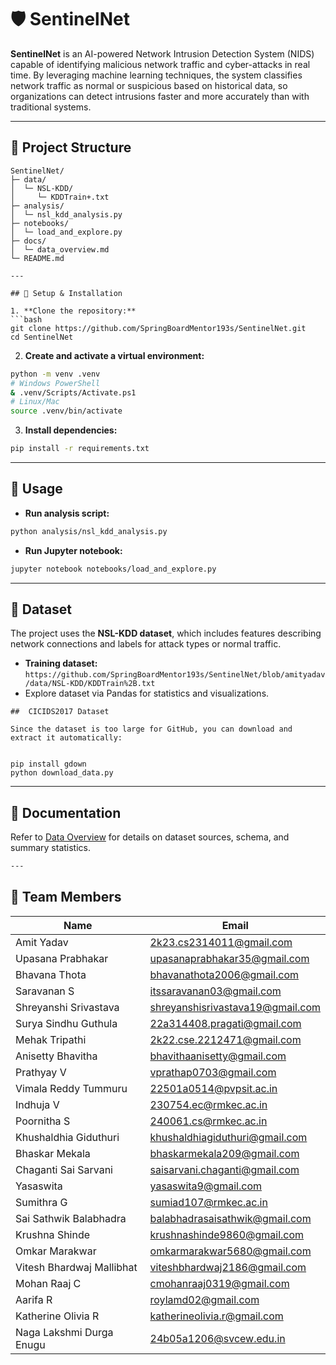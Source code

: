 # 🛡️ SentinelNet

**SentinelNet** is an AI-powered Network Intrusion Detection System (NIDS) capable of identifying malicious network traffic and cyber-attacks in real time. By leveraging machine learning techniques, the system classifies network traffic as normal or suspicious based on historical data, so organizations can detect intrusions faster and more accurately than with traditional systems.

---

## 📂 Project Structure

````text
SentinelNet/
├─ data/
│  └─ NSL-KDD/
│     └─ KDDTrain+.txt
├─ analysis/
│  └─ nsl_kdd_analysis.py
├─ notebooks/
│  └─ load_and_explore.py
├─ docs/
│  └─ data_overview.md
└─ README.md

---

## 🐍 Setup & Installation

1. **Clone the repository:**
```bash
git clone https://github.com/SpringBoardMentor193s/SentinelNet.git
cd SentinelNet
````

2. **Create and activate a virtual environment:**

```bash
python -m venv .venv
# Windows PowerShell
& .venv/Scripts/Activate.ps1
# Linux/Mac
source .venv/bin/activate
```

3. **Install dependencies:**

```bash
pip install -r requirements.txt
```

---

## 🚀 Usage

* **Run analysis script:**

```bash
python analysis/nsl_kdd_analysis.py
```

* **Run Jupyter notebook:**

```bash
jupyter notebook notebooks/load_and_explore.py
```

---

## 📄 Dataset

The project uses the **NSL-KDD dataset**, which includes features describing network connections and labels for attack types or normal traffic.

* **Training dataset:** `https://github.com/SpringBoardMentor193s/SentinelNet/blob/amityadav/data/NSL-KDD/KDDTrain%2B.txt`
* Explore dataset via Pandas for statistics and visualizations.
```
##  CICIDS2017 Dataset

Since the dataset is too large for GitHub, you can download and extract it automatically:


pip install gdown
python download_data.py

```
---

## 📖 Documentation

Refer to [Data Overview](https://github.com/SpringBoardMentor193s/SentinelNet/blob/10bb40432b8b25131207bacf99b0d9a88d76481c/docs/data_overview.md) for details on dataset sources, schema, and summary statistics.

```bash
---
```
## 👥 Team Members

| Name                        | Email                                         |
|-----------------------------|-----------------------------------------------|
| Amit Yadav                  | [2k23.cs2314011@gmail.com](mailto:2k23.cs2314011@gmail.com) |
| Upasana Prabhakar           | [upasanaprabhakar35@gmail.com](mailto:upasanaprabhakar35@gmail.com) |
| Bhavana Thota               | [bhavanathota2006@gmail.com](mailto:bhavanathota2006@gmail.com) |
| Saravanan S                 | [itssaravanan03@gmail.com](mailto:itssaravanan03@gmail.com) |
| Shreyanshi Srivastava       | [shreyanshisrivastava19@gmail.com](mailto:shreyanshisrivastava19@gmail.com) |
| Surya Sindhu Guthula        | [22a314408.pragati@gmail.com](mailto:22a314408.pragati@gmail.com) |
| Mehak Tripathi              | [2k22.cse.2212471@gmail.com](mailto:2k22.cse.2212471@gmail.com) |
| Anisetty Bhavitha           | [bhavithaanisetty@gmail.com](mailto:bhavithaanisetty@gmail.com) |
| Prathyay V                  | [vprathap0703@gmail.com](mailto:vprathap0703@gmail.com) |
| Vimala Reddy Tummuru        | [22501a0514@pvpsit.ac.in](mailto:22501a0514@pvpsit.ac.in) |
| Indhuja V                   | [230754.ec@rmkec.ac.in](mailto:230754.ec@rmkec.ac.in) |
| Poornitha S                 | [240061.cs@rmkec.ac.in](mailto:240061.cs@rmkec.ac.in) |
| Khushaldhia Giduthuri       | [khushaldhiagiduthuri@gmail.com](mailto:khushaldhiagiduthuri@gmail.com) |
| Bhaskar Mekala              | [bhaskarmekala209@gmail.com](mailto:bhaskarmekala209@gmail.com) |
| Chaganti Sai Sarvani        | [saisarvani.chaganti@gmail.com](mailto:saisarvani.chaganti@gmail.com) |
| Yasaswita                   | [yasaswita9@gmail.com](mailto:yasaswita9@gmail.com) |
| Sumithra G                  | [sumiad107@rmkec.ac.in](mailto:sumiad107@rmkec.ac.in) |
| Sai Sathwik Balabhadra      | [balabhadrasaisathwik@gmail.com](mailto:balabhadrasaisathwik@gmail.com) |
| Krushna Shinde              | [krushnashinde9860@gmail.com](mailto:krushnashinde9860@gmail.com) |
| Omkar Marakwar              | [omkarmarakwar5680@gmail.com](mailto:omkarmarakwar5680@gmail.com) |
| Vitesh Bhardwaj Mallibhat   | [viteshbhardwaj2186@gmail.com](mailto:viteshbhardwaj2186@gmail.com) |
| Mohan Raaj C                | [cmohanraaj0319@gmail.com](mailto:cmohanraaj0319@gmail.com) |
| Aarifa R                     | [roylamd02@gmail.com](mailto:roylamd02@gmail.com) |
| Katherine Olivia R          | [katherineolivia.r@gmail.com](mailto:katherineolivia.r@gmail.com) |
| Naga Lakshmi Durga Enugu    | [24b05a1206@svcew.edu.in](mailto:24b05a1206@svcew.edu.in) |

```
